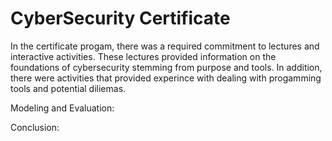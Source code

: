 <h1> CyberSecurity Certificate </h1>
<p>In the certificate progam, there was a required commitment to lectures and interactive activities. These lectures provided information on the foundations of cybersecurity stemming from purpose and tools. In addition, there were activities that provided experince with dealing with progamming tools and potential diliemas.</p>
<p>Modeling and Evaluation:</p>
<p>Conclusion:</p>
